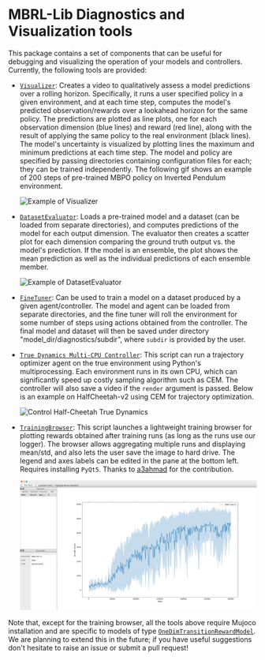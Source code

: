 # MBRL-Lib Diagnostics and Visualization tools
This package contains a set of components that can be useful for debugging and
visualizing the operation of your models and controllers. Currently, 
the following tools are provided:

* [``Visualizer``](visualize_model_preds.py): Creates a video to qualitatively
assess a model predictions over a rolling horizon. Specifically, it runs a 
  user specified policy in a given environment, and at each time step, computes
  the model's predicted observation/rewards over a lookahead horizon for the 
  same policy. The predictions are plotted as line plots, one for each 
  observation dimension (blue lines) and reward (red line), along with the 
  result of applying the same policy to the real environment (black lines). 
  The model's uncertainty is visualized by plotting lines the maximum and 
  minimum predictions at each time step. The model and policy are specified 
  by passing directories containing configuration files for each; they can 
  be trained independently. The following gif shows an example of 200 steps 
  of pre-trained MBPO policy on Inverted Pendulum environment.
  
  ![Example of Visualizer](../../docs/resources/inv_pendulum_mbpo_vis.gif)
  
* [``DatasetEvaluator``](eval_model_on_dataset.py): Loads a pre-trained model
and a dataset (can be loaded from separate directories), and computes 
  predictions of the model for each output dimension. The evaluator then
  creates a scatter plot for each dimension comparing the ground truth output 
  vs. the model's prediction. If the model is an ensemble, the plot shows the
  mean prediction as well as the individual predictions of each ensemble member.
  
  ![Example of DatasetEvaluator](../../docs/resources/dataset_evaluator.png)

* [``FineTuner``](finetune_model_with_controller.py): Can be used to train a
model on a dataset produced by a given agent/controller. The model and agent
  can be loaded from separate directories, and the fine tuner will roll the 
  environment for some number of steps using actions obtained from the 
  controller. The final model and dataset will then be saved under directory
  "model_dir/diagnostics/subdir", where `subdir` is provided by the user.
  
* [``True Dynamics Multi-CPU Controller``](control_env.py): This script can run
a trajectory optimizer agent on the true environment using Python's 
  multiprocessing. Each environment runs in its own CPU, which can significantly
  speed up costly sampling algorithm such as CEM. The controller will also save
  a video if the ``render`` argument is passed. Below is an example on 
  HalfCheetah-v2 using CEM for trajectory optimization.
  
  ![Control Half-Cheetah True Dynamics](../../docs/resources/halfcheetah-break.gif)

* [``TrainingBrowser``](training_browser.py): This script launches a lightweight
training browser for plotting rewards obtained after training runs 
  (as long as the runs use our logger). 
  The browser allows aggregating multiple runs and displaying mean/std, 
  and also lets the user save the image to hard drive. The legend and axes labels
  can be edited in the pane at the bottom left. Requires installing `PyQt5`. 
  Thanks to [a3ahmad](https://github.com/a3ahmad) for the contribution.

  ![Training Browser Example](../../docs/resources/training-browser-example.png)

Note that, except for the training browser, all the tools above require Mujoco 
installation and are specific to models of type 
[``OneDimTransitionRewardModel``](../models/one_dim_tr_model.py).
We are planning to extend this in the future; if you have useful suggestions
don't hesitate to raise an issue or submit a pull request!